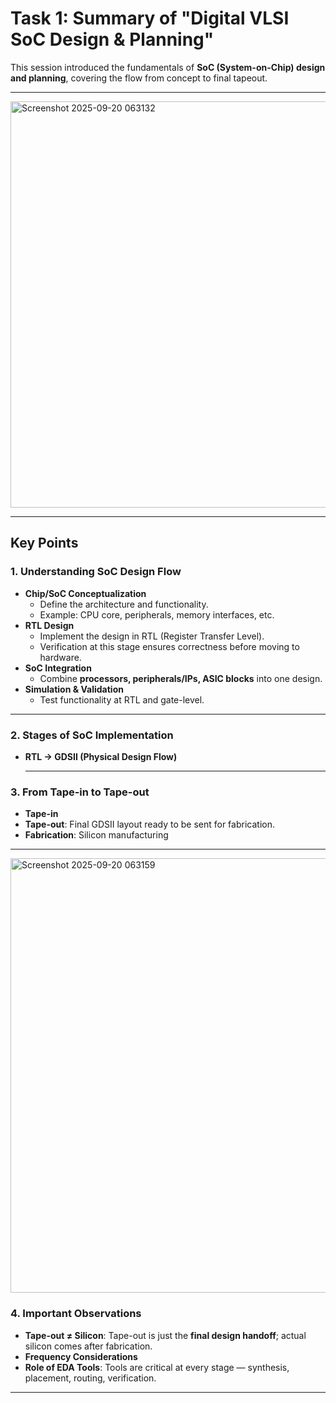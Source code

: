 # Task 1: Summary of "Digital VLSI SoC Design & Planning"
This session introduced the fundamentals of **SoC (System-on-Chip) design and planning**, covering the flow from concept to final tapeout.  

---
<img width="1348" height="650" alt="Screenshot 2025-09-20 063132" src="https://github.com/user-attachments/assets/4b58a073-6a0c-49c6-8848-586a8debd90d" />

---

## Key Points

### 1. Understanding SoC Design Flow
- **Chip/SoC Conceptualization**
  - Define the architecture and functionality.  
  - Example: CPU core, peripherals, memory interfaces, etc.  
- **RTL Design**
  - Implement the design in RTL (Register Transfer Level).  
  - Verification at this stage ensures correctness before moving to hardware.  
- **SoC Integration**
  - Combine **processors, peripherals/IPs, ASIC blocks** into one design.  
- **Simulation & Validation**
  - Test functionality at RTL and gate-level.  
---

### 2. Stages of SoC Implementation
- **RTL → GDSII (Physical Design Flow)**
  
  ---

### 3. From Tape-in to Tape-out
- **Tape-in** 
- **Tape-out**: Final GDSII layout ready to be sent for fabrication.  
- **Fabrication**: Silicon manufacturing 

---

<img width="1799" height="695" alt="Screenshot 2025-09-20 063159" src="https://github.com/user-attachments/assets/535d5770-5370-4bc8-a9fb-27f88d1d8c6f" />


### 4. Important Observations
- **Tape-out ≠ Silicon**: Tape-out is just the **final design handoff**; actual silicon comes after fabrication.  
- **Frequency Considerations** 
- **Role of EDA Tools**: Tools are critical at every stage — synthesis, placement, routing, verification.  
---

